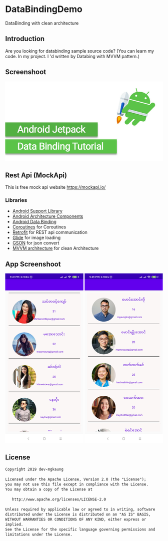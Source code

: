 # DataBindingDemo
DataBinding with clean architecture

Introduction
--------
Are you looking for databinding  sample source code?
(You can learn my code. In my project. I 'd written by Databing with MVVM pattern.) 

Screenshoot
--------
  <img alt="English Unicdoe Choose" src="https://github.com/dev-mgkaung/DataBindingDemo/blob/master/screenshot/databinding_cover.jpg" />

Rest Api (MockApi)
--------
This is free mock api website https://mockapi.io/

### Libraries
* [Android Support Library][support-lib]
* [Android Architecture Components][arch]
* [Android Data Binding][data-binding]
* [Coroutines][coroutines] for Coroutines
* [Retrofit][retrofit] for REST api communication
* [Glide][glide] for image loading
* [GSON][gson] for json convert
* [MVVM architecture][mvvm] for clean Architecture



[mockwebserver]: https://github.com/square/okhttp/tree/master/mockwebserver
[support-lib]: https://developer.android.com/topic/libraries/support-library/index.html
[arch]: https://developer.android.com/arch
[data-binding]: https://developer.android.com/topic/libraries/data-binding/index.html
[mvvm]: https://blog.mindorks.com/mvvm-architecture-android-tutorial-for-beginners-step-by-step-guide
[coroutines]: https://github.com/Kotlin/kotlinx.coroutines
[retrofit]: http://square.github.io/retrofit
[glide]: https://github.com/bumptech/glide
[gson]: https://github.com/google/gson


App Screenshoot
--------

   <img alt="English Zawgyi Choose" src="https://github.com/dev-mgkaung/DataBindingDemo/blob/master/screenshot/screenshot_one.jpg" width="250"/> <img alt="English Zawgyi Choose" src="https://github.com/dev-mgkaung/DataBindingDemo/blob/master/screenshot/screenshot_two.jpg" width="250"/>



License
--------

    Copyright 2019 dev-mgkaung

    Licensed under the Apache License, Version 2.0 (the "License");
    you may not use this file except in compliance with the License.
    You may obtain a copy of the License at

       http://www.apache.org/licenses/LICENSE-2.0

    Unless required by applicable law or agreed to in writing, software
    distributed under the License is distributed on an "AS IS" BASIS,
    WITHOUT WARRANTIES OR CONDITIONS OF ANY KIND, either express or implied.
    See the License for the specific language governing permissions and
    limitations under the License.
